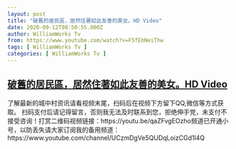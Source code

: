```yaml
---
layout: post
title: "破舊的居民區，居然住著如此友善的美女。HD Video"
date: 2020-09-12T08:50:55.000Z
author: WilliamWorks Tv
from: https://www.youtube.com/watch?v=F5fEbNeiThw
tags: [ WilliamWorks Tv ]
categories: [ WilliamWorks Tv ]
---
```

<!--1599900655000-->
[破舊的居民區，居然住著如此友善的美女。HD Video](https://www.youtube.com/watch?v=F5fEbNeiThw)
------

<div>
了解最新的城中村资讯请看视频末尾，扫码后在视频下方留下QQ,微信等方式获取。 扫码支付后请记得留言，否则我无法及时联系到您，拒绝伸手党，未支付不接受咨询！打赏二维码视频链接：https://youtu.be/qaZFvgEOzho频道已开通小号，以防丢失请大家订阅我的备用频道：https://www.youtube.com/channel/UCzmDgVe5QUDqLoizCGd1l4Q
</div>
